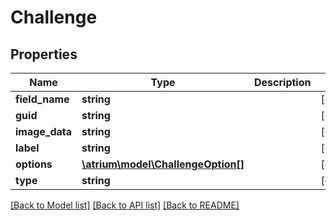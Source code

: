 # Challenge

## Properties
Name | Type | Description | Notes
------------ | ------------- | ------------- | -------------
**field_name** | **string** |  | [optional] 
**guid** | **string** |  | [optional] 
**image_data** | **string** |  | [optional] 
**label** | **string** |  | [optional] 
**options** | [**\atrium\model\ChallengeOption[]**](ChallengeOption.md) |  | [optional] 
**type** | **string** |  | [optional] 

[[Back to Model list]](../README.md#documentation-for-models) [[Back to API list]](../README.md#documentation-for-api-endpoints) [[Back to README]](../README.md)


